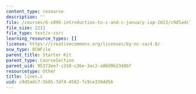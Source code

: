 ```yaml
---
content_type: resource
description: ''
file: /courses/6-s096-introduction-to-c-and-c-january-iap-2013/c9d5adc75b857df44582fc9ce339dd56_lines.c
file_size: 2211
file_type: text/x-csrc
learning_resource_types: []
license: https://creativecommons.org/licenses/by-nc-sa/4.0/
ocw_type: OCWFile
parent_title: Starter Kit
parent_type: CourseSection
parent_uid: 95373ee7-c310-c36e-3ac2-a00d9b23d8bf
resourcetype: Other
title: lines.c
uid: c9d5adc7-5b85-7df4-4582-fc9ce339dd56
---
```

